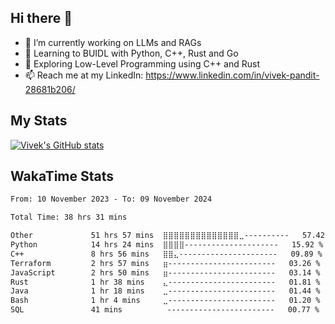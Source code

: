 ## Hi there 👋

- 🔭 I’m currently working on LLMs and RAGs
- 🌱 Learning to BUIDL with Python, C++, Rust and Go 
- 🤔 Exploring Low-Level Programming using C++ and Rust 
- 📫 Reach me at my LinkedIn: https://www.linkedin.com/in/vivek-pandit-28681b206/

## My Stats
[![Vivek's GitHub stats](https://github-readme-stats.vercel.app/api?username=ipanditi&show_icons=true&theme=dark)](https://ipanditi.github.io/)

## WakaTime Stats
<!--START_SECTION:waka-->

```txt
From: 10 November 2023 - To: 09 November 2024

Total Time: 38 hrs 31 mins

Other             51 hrs 57 mins  ⣿⣿⣿⣿⣿⣿⣿⣿⣿⣿⣿⣿⣿⣿⣀----------   57.42 %
Python            14 hrs 24 mins  ⣿⣿⣿⣿---------------------   15.92 %
C++               8 hrs 56 mins   ⣿⣿⣄----------------------   09.89 %
Terraform         2 hrs 57 mins   ⣶------------------------   03.26 %
JavaScript        2 hrs 50 mins   ⣶------------------------   03.14 %
Rust              1 hr 38 mins    ⣄------------------------   01.81 %
Java              1 hr 18 mins    ⣀------------------------   01.44 %
Bash              1 hr 4 mins     ⣀------------------------   01.20 %
SQL               41 mins          ------------------------   00.77 %
```

<!--END_SECTION:waka-->


